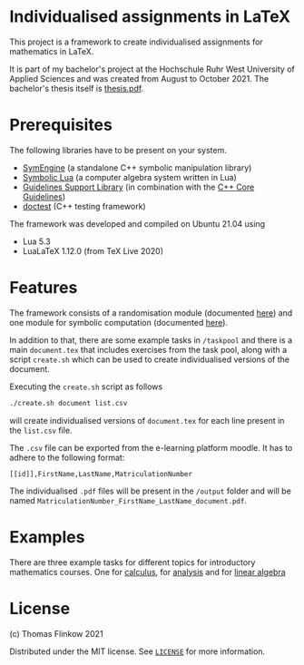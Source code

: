 # Individualised assignments in LaTeX

This project is a framework to create individualised assignments for mathematics in LaTeX.

It is part of my bachelor's project at the Hochschule Ruhr West University of Applied Sciences and was created from August to October 2021.
The bachelor's thesis itself is [thesis.pdf](thesis.pdf).

# Prerequisites

The following libraries have to be present on your system.

- [SymEngine](https://github.com/symengine/symengine) (a standalone C++ symbolic manipulation library)
- [Symbolic Lua](https://github.com/thenumbernine/symmath-lua) (a computer algebra system written in Lua)
- [Guidelines Support Library](https://github.com/microsoft/GSL) (in combination with the [C++ Core Guidelines](https://github.com/isocpp/CppCoreGuidelines))
- [doctest](https://github.com/onqtam/doctest) (C++ testing framework)

The framework was developed and compiled on Ubuntu 21.04 using

- Lua 5.3
- LuaLaTeX 1.12.0 (from TeX Live 2020)

# Features

The framework consists of a randomisation module (documented [here](docs/random.md)) and one module for symbolic computation (documented [here](TODO)).

In addition to that, there are some example tasks in `/taskpool` and there is a main `document.tex` that includes exercises from the task pool, along with a script `create.sh` which can be used to create individualised versions of the document.

Executing the `create.sh` script as follows

```bash
./create.sh document list.csv
```

will create individualised versions of `document.tex` for each line present in the `list.csv` file. 

The `.csv` file can be exported from the e-learning platform moodle. It has to adhere to the following format:

```
[[id]],FirstName,LastName,MatriculationNumber
```

The individualised `.pdf` files will be present in the `/output` folder and will be named `MatriculationNumber_FirstName_LastName_document.pdf`.

# Examples

There are three example tasks for different topics for introductory mathematics courses.
One for [calculus](), for [analysis]() and for [linear algebra]()

# License

(c) Thomas Flinkow 2021

Distributed under the MIT license. See [`LICENSE`](TODO) for more information.
